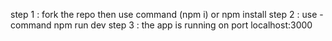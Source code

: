 step 1 : fork the repo then use command (npm i) or npm install
step 2 : use - command npm run dev
step 3 : the app is running on port localhost:3000
